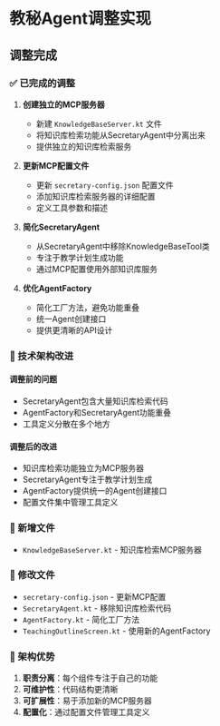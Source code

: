 # 教秘Agent调整实现

## 调整完成

### ✅ 已完成的调整

1. **创建独立的MCP服务器**
   - 新建 `KnowledgeBaseServer.kt` 文件
   - 将知识库检索功能从SecretaryAgent中分离出来
   - 提供独立的知识库检索服务

2. **更新MCP配置文件**
   - 更新 `secretary-config.json` 配置文件
   - 添加知识库检索服务器的详细配置
   - 定义工具参数和描述

3. **简化SecretaryAgent**
   - 从SecretaryAgent中移除KnowledgeBaseTool类
   - 专注于教学计划生成功能
   - 通过MCP配置使用外部知识库服务

4. **优化AgentFactory**
   - 简化工厂方法，避免功能重叠
   - 统一Agent创建接口
   - 提供更清晰的API设计

### 🔧 技术架构改进

#### 调整前的问题
- SecretaryAgent包含大量知识库检索代码
- AgentFactory和SecretaryAgent功能重叠
- 工具定义分散在多个地方

#### 调整后的改进
- 知识库检索功能独立为MCP服务器
- SecretaryAgent专注于教学计划生成
- AgentFactory提供统一的Agent创建接口
- 配置文件集中管理工具定义

### 📁 新增文件
- `KnowledgeBaseServer.kt` - 知识库检索MCP服务器

### 🔄 修改文件
- `secretary-config.json` - 更新MCP配置
- `SecretaryAgent.kt` - 移除知识库检索代码
- `AgentFactory.kt` - 简化工厂方法
- `TeachingOutlineScreen.kt` - 使用新的AgentFactory

### 🎯 架构优势
1. **职责分离**：每个组件专注于自己的功能
2. **可维护性**：代码结构更清晰
3. **可扩展性**：易于添加新的MCP服务器
4. **配置化**：通过配置文件管理工具定义
